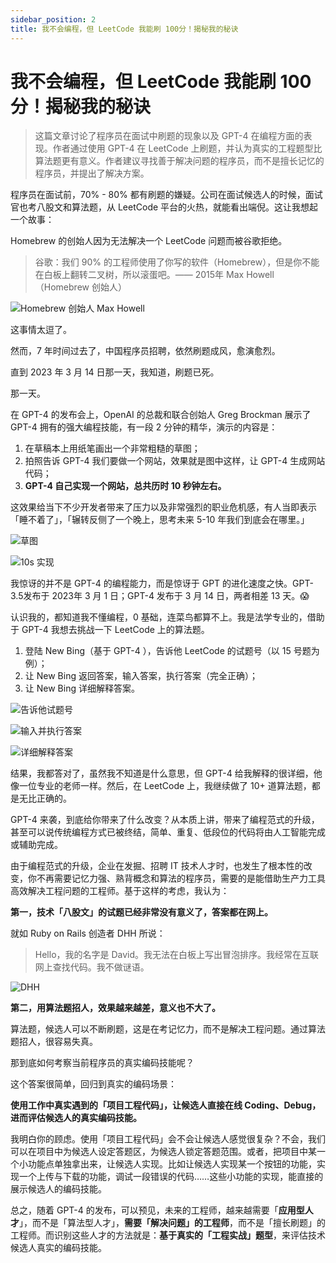 ```yaml
---
sidebar_position: 2
title: 我不会编程，但 LeetCode 我能刷 100分！揭秘我的秘诀
---
```


# 我不会编程，但 LeetCode 我能刷 100分！揭秘我的秘诀

> 这篇文章讨论了程序员在面试中刷题的现象以及 GPT-4 在编程方面的表现。作者通过使用 GPT-4 在 LeetCode 上刷题，并认为真实的工程题型比算法题更有意义。作者建议寻找善于解决问题的程序员，而不是擅长记忆的程序员，并提出了解决方案。
> 

程序员在面试前，70% - 80% 都有刷题的嫌疑。公司在面试候选人的时候，面试官也考八股文和算法题，从 LeetCode 平台的火热，就能看出端倪。这让我想起一个故事：

Homebrew 的创始人因为无法解决一个 LeetCode 问题而被谷歌拒绝。

> 谷歌：我们 90% 的工程师使用了你写的软件（Homebrew），但是你不能在白板上翻转二叉树，所以滚蛋吧。—— 2015年 Max Howell（Homebrew 创始人）
> 

![Homebrew 创始人 Max Howell](https://ipic.qinglion.com/20230320173545)

这事情太逗了。

然而，7 年时间过去了，中国程序员招聘，依然刷题成风，愈演愈烈。

直到 2023 年 3 月 14 日那一天，我知道，刷题已死。

那一天。

在 GPT-4 的发布会上，OpenAI 的总裁和联合创始人 Greg Brockman 展示了 GPT-4 拥有的强大编程技能，有一段 2 分钟的精华，演示的内容是：

1. 在草稿本上用纸笔画出一个非常粗糙的草图；
2. 拍照告诉 GPT-4 我们要做一个网站，效果就是图中这样，让 GPT-4 生成网站代码；
3. **GPT-4 自己实现一个网站，总共历时 10 秒钟左右。**

这效果给当下不少开发者带来了压力以及非常强烈的职业危机感，有人当即表示「睡不着了」，「辗转反侧了一个晚上，思考未来 5-10 年我们到底会在哪里。」

![草图](https://ipic.qinglion.com/20230320174703)

![10s 实现](https://ipic.qinglion.com/20230320174739)

我惊讶的并不是 GPT-4 的编程能力，而是惊讶于 GPT 的进化速度之快。GPT-3.5发布于 2023年 3 月 1 日；GPT-4 发布于 3 月 14 日，两者相差 13 天。😱

认识我的，都知道我不懂编程，0 基础，连菜鸟都算不上。我是法学专业的，借助于 GPT-4 我想去挑战一下 LeetCode 上的算法题。

1. 登陆 New Bing（基于 GPT-4 ），告诉他 LeetCode 的试题号（以 15 号题为例）；
2. 让 New Bing 返回答案，输入答案，执行答案（完全正确）；
3. 让 New Bing 详细解释答案。

![告诉他试题号](https://ipic.qinglion.com/20230320164951)

![输入并执行答案](https://ipic.qinglion.com/20230320165602)

![详细解释答案](https://ipic.qinglion.com/20230320170019)

结果，我都答对了，虽然我不知道是什么意思，但 GPT-4 给我解释的很详细，他像一位专业的老师一样。然后，在 LeetCode 上，我继续做了 10+ 道算法题，都是无比正确的。

GPT-4 来袭，到底给你带来了什么改变？从本质上讲，带来了编程范式的升级，甚至可以说传统编程方式已被终结，简单、重复、低段位的代码将由人工智能完成或辅助完成。

由于编程范式的升级，企业在发掘、招聘 IT 技术人才时，也发生了根本性的改变，你不再需要记忆力强、熟背概念和算法的程序员，需要的是能借助生产力工具高效解决工程问题的工程师。基于这样的考虑，我认为：

**第一，技术「八股文」的试题已经非常没有意义了，答案都在网上。**

就如 Ruby on Rails 创造者 DHH 所说：

> Hello，我的名字是 David。我无法在白板上写出冒泡排序。我经常在互联网上查找代码。我不做谜语。
> 

![DHH](https://ipic.qinglion.com/20230322122824)

**第二，用算法题招人，效果越来越差，意义也不大了。**

算法题，候选人可以不断刷题，这是在考记忆力，而不是解决工程问题。通过算法题招人，很容易失真。

那到底如何考察当前程序员的真实编码技能呢？

这个答案很简单，回归到真实的编码场景：

**使用工作中真实遇到的「项目工程代码」，让候选人直接在线 Coding、Debug，进而评估候选人的真实编码技能。**

我明白你的顾虑。使用「项目工程代码」会不会让候选人感觉很复杂？不会，我们可以在项目中为候选人设定答题区，为候选人锁定答题范围。或者，把项目中某一个小功能点单独拿出来，让候选人实现。比如让候选人实现某一个按钮的功能，实现一个上传与下载的功能，调试一段错误的代码……这些小功能的实现，能直接的展示候选人的编码技能。

总之，随着 GPT-4 的发布，可以预见，未来的工程师，越来越需要「**应用型人才**」，而不是「算法型人才」，**需要「解决问题」的工程师**，而不是「擅长刷题」的工程师。而识别这些人才的方法就是：**基于真实的「工程实战」题型**，来评估技术候选人真实的编码技能。